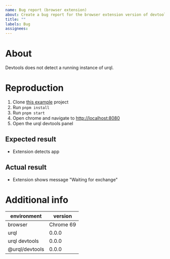 ```yaml
---
name: Bug report (browser extension)
about: Create a bug report for the browser extension version of devtools.
title: ""
labels: Bug
assignees:
---
```


# About

<!-- Replace  the below description with a brief summary -->

Devtools does not detect a running instance of urql.

# Reproduction

<!-- Replace the below steps with your reproduction. -->

1.  Clone [this example](https://github.com/FormidableLabs/urql/tree/main/packages/react-urql/examples/1-getting-started) project
2.  Run `pnpm install`
3.  Run `pnpm start`
4.  Open chrome and navigate to [http://localhost:8080](http://localhost:8080)
5.  Open the urql devtools panel

## Expected result

<!-- Tell us what you expected. -->

- Extension detects app

## Actual result

<!-- Tell us what actually happened. -->

- Extension shows message "Waiting for exchange"

# Additional info

| environment    | version   |
| -------------- | --------- |
| browser        | Chrome 69 |
| urql           | 0.0.0     |
| urql devtools  | 0.0.0     |
| @urql/devtools | 0.0.0     |
